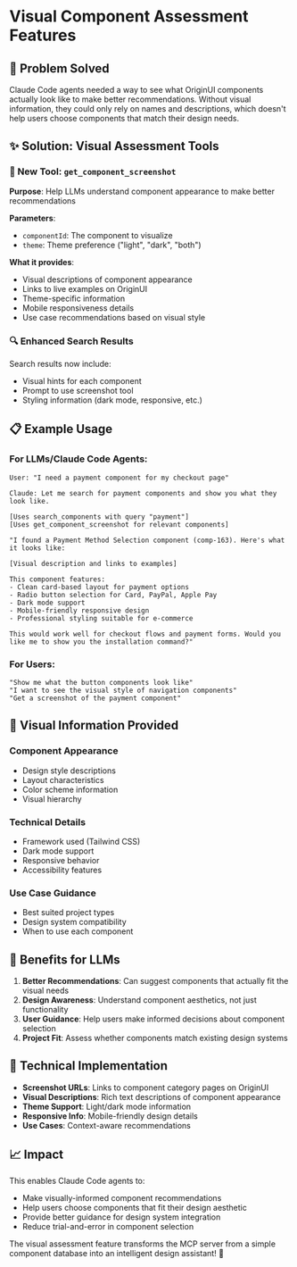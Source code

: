 # Visual Component Assessment Features

## 🎯 Problem Solved

Claude Code agents needed a way to see what OriginUI components actually look like to make better recommendations. Without visual information, they could only rely on names and descriptions, which doesn't help users choose components that match their design needs.

## ✨ Solution: Visual Assessment Tools

### 📸 New Tool: `get_component_screenshot`

**Purpose**: Help LLMs understand component appearance to make better recommendations

**Parameters**:
- `componentId`: The component to visualize
- `theme`: Theme preference ("light", "dark", "both")

**What it provides**:
- Visual descriptions of component appearance
- Links to live examples on OriginUI
- Theme-specific information
- Mobile responsiveness details
- Use case recommendations based on visual style

### 🔍 Enhanced Search Results

Search results now include:
- Visual hints for each component
- Prompt to use screenshot tool
- Styling information (dark mode, responsive, etc.)

## 📋 Example Usage

### For LLMs/Claude Code Agents:

```
User: "I need a payment component for my checkout page"

Claude: Let me search for payment components and show you what they look like.

[Uses search_components with query "payment"]
[Uses get_component_screenshot for relevant components]

"I found a Payment Method Selection component (comp-163). Here's what it looks like:

[Visual description and links to examples]

This component features:
- Clean card-based layout for payment options
- Radio button selection for Card, PayPal, Apple Pay
- Dark mode support
- Mobile-friendly responsive design
- Professional styling suitable for e-commerce

This would work well for checkout flows and payment forms. Would you like me to show you the installation command?"
```

### For Users:

```
"Show me what the button components look like"
"I want to see the visual style of navigation components"
"Get a screenshot of the payment component"
```

## 🎨 Visual Information Provided

### Component Appearance
- Design style descriptions
- Layout characteristics  
- Color scheme information
- Visual hierarchy

### Technical Details
- Framework used (Tailwind CSS)
- Dark mode support
- Responsive behavior
- Accessibility features

### Use Case Guidance
- Best suited project types
- Design system compatibility
- When to use each component

## 🚀 Benefits for LLMs

1. **Better Recommendations**: Can suggest components that actually fit the visual needs
2. **Design Awareness**: Understand component aesthetics, not just functionality
3. **User Guidance**: Help users make informed decisions about component selection
4. **Project Fit**: Assess whether components match existing design systems

## 🔧 Technical Implementation

- **Screenshot URLs**: Links to component category pages on OriginUI
- **Visual Descriptions**: Rich text descriptions of component appearance
- **Theme Support**: Light/dark mode information
- **Responsive Info**: Mobile-friendly design details
- **Use Cases**: Context-aware recommendations

## 📈 Impact

This enables Claude Code agents to:
- Make visually-informed component recommendations
- Help users choose components that fit their design aesthetic
- Provide better guidance for design system integration
- Reduce trial-and-error in component selection

The visual assessment feature transforms the MCP server from a simple component database into an intelligent design assistant! 🎨